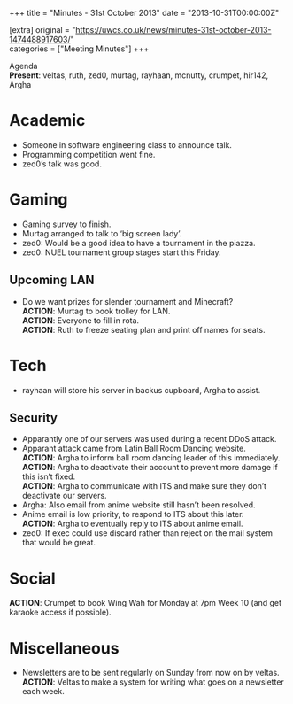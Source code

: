 +++
title = "Minutes - 31st October 2013"
date = "2013-10-31T00:00:00Z"

[extra]
original = "https://uwcs.co.uk/news/minutes-31st-october-2013-1474488917603/"    
categories = ["Meeting Minutes"]
+++

Agenda  
**Present**: veltas, ruth, zed0, murtag, rayhaan, mcnutty, crumpet, hir142, Argha

# Academic

  - Someone in software engineering class to announce talk.
  - Programming competition went fine.
  - zed0’s talk was good.

# Gaming

  - Gaming survey to finish.
  - Murtag arranged to talk to ‘big screen lady’.
  - zed0: Would be a good idea to have a tournament in the piazza.
  - zed0: NUEL tournament group stages start this Friday.

## Upcoming LAN

  - Do we want prizes for slender tournament and Minecraft?  
    **ACTION**: Murtag to book trolley for LAN.  
    **ACTION**: Everyone to fill in rota.  
    **ACTION**: Ruth to freeze seating plan and print off names for seats.

# Tech

  - rayhaan will store his server in backus cupboard, Argha to assist.

## Security

  - Apparantly one of our servers was used during a recent DDoS attack.
  - Apparant attack came from Latin Ball Room Dancing website.  
    **ACTION**: Argha to inform ball room dancing leader of this immediately.  
    **ACTION**: Argha to deactivate their account to prevent more damage if this isn’t fixed.  
    **ACTION**: Argha to communicate with ITS and make sure they don’t deactivate our servers.
  - Argha: Also email from anime website still hasn’t been resolved.
  - Anime email is low priority, to respond to ITS about this later.  
    **ACTION**: Argha to eventually reply to ITS about anime email.
  - zed0: If exec could use discard rather than reject on the mail system that would be great.

# Social

**ACTION**: Crumpet to book Wing Wah for Monday at 7pm Week 10 (and get karaoke access if possible).

# Miscellaneous

  - Newsletters are to be sent regularly on Sunday from now on by veltas.  
    **ACTION**: Veltas to make a system for writing what goes on a newsletter each week.
